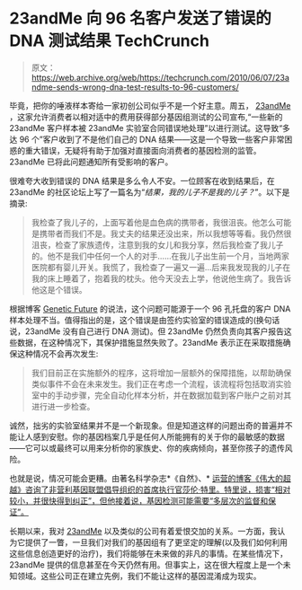 # 23andMe 向 96 名客户发送了错误的 DNA 测试结果 TechCrunch

> 原文：<https://web.archive.org/web/https://techcrunch.com/2010/06/07/23andme-sends-wrong-dna-test-results-to-96-customers/>

毕竟，把你的唾液样本寄给一家初创公司似乎不是一个好主意。周五， [23andMe](https://web.archive.org/web/20230214085107/http://www.23andme.com/) ，这家允许消费者以相对适中的费用获得部分基因组测试的公司宣布,“一些新的 23andMe 客户样本被 23andMe 实验室合同错误地处理”以进行测试。这导致“多达 96 个”客户收到了不是他们自己的 DNA 结果——这是一个导致一些客户非常困惑的重大错误，无疑将有助于加强对直接面向消费者的基因检测的监管。23andMe 已将此问题通知所有受影响的客户。

很难夸大收到错误的 DNA 结果是多么令人不安。一位顾客在收到结果后，在 23andMe 的社区论坛上写了一篇名为“*结果，我的儿子不是我的儿子？*”。以下是摘录:

> 我检查了我儿子的，上面写着他是血色病的携带者，我很沮丧。他怎么可能是携带者而我们不是。我丈夫的结果还没出来，所以我想等等看。我仍然很沮丧，检查了家族遗传，注意到我的女儿和我分享，然后我检查了我儿子的。他不是我们中任何一个人的对手……在我儿子出生前一个月，当地两家医院都有婴儿开关。我慌了，我检查了一遍又一遍…后来我发现我的儿子在我的床上睡着了，抱着我的枕头。他今天没去上学，他说他生病了。我告诉他这是个错误。

根据博客 [Genetic Future](https://web.archive.org/web/20230214085107/http://scienceblogs.com/geneticfuture/2010/06/sample_swaps_at_23andme_a_caut.php) 的说法，这个问题可能源于一个 96 孔托盘的客户 DNA 样本处理不当。值得指出的是，这个错误是由签约实验室的错误造成的(换句话说，23andMe 没有自己进行 DNA 测试)。但 23andMe 仍然负责向其客户报告这些数据，在这种情况下，其保护措施显然失败了。23andMe 表示正在采取措施确保这种情况不会再次发生:

> 我们目前正在实施额外的程序，这将增加一层额外的保障措施，以帮助确保类似事件不会在未来发生。我们正在考虑一个流程，该流程将包括取消实验室中的手动步骤，完全自动化样本分析，并在数据加载到客户账户之前对其进行进一步检查。

诚然，拙劣的实验室结果并不是一个新现象。但是知道这样的问题出奇的普遍并不能让人感到安慰。你的基因档案几乎是任何人所能拥有的关于你的最敏感的数据——它可以或最终可以用来分析你的家族史、你的疾病倾向，甚至你孩子的遗传风险。

也就是说，情况可能会更糟。由著名科学杂志*《自然》、* [运营的博客《伟大的超越》咨询了非营利基因联盟倡导组织的首席执行官莎伦·特里。特里说，损害“相对较小，并很快得到纠正”，但他接着说，基因检测可能需要“多层次的监督和保证”。](https://web.archive.org/web/20230214085107/http://blogs.nature.com/news/thegreatbeyond/2010/06/consumer_genomics_company_snaf_1.html)

长期以来，我对 [23andMe](https://web.archive.org/web/20230214085107/http://www.23andme.com/) 以及类似的公司有着爱恨交加的关系。一方面，我认为它提供了一瞥，一旦我们对我们的基因组有了更坚定的理解(以及我们如何利用这些信息创造更好的治疗)，我们将能够在未来做的非凡的事情。在某些情况下，23andMe 提供的信息甚至在今天仍然有用。但事实上，这在很大程度上是一个未知领域。这些公司正在建立先例，我们不能让这样的基因混淆成为现实。
